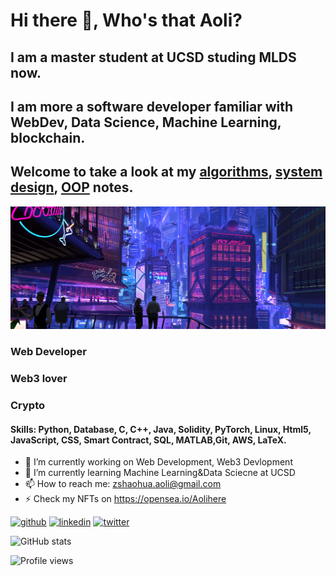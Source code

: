 # Hi there 👋, Who's that Aoli?
## I am a master student at UCSD studing MLDS now. 
## I am more a software developer familiar with WebDev, Data Science, Machine Learning, blockchain.

## Welcome to take a look at my [algorithms](https://github.com/WhosthatAoli/Algorithms), [system design](https://github.com/WhosthatAoli/System-Design), [OOP](https://github.com/WhosthatAoli/OOP--) notes.

![*I am software engineer*](https://github.com/WhosthatAoli/WhosthatAoli/blob/main/images/banner.png)

### Web Developer
### Web3 lover
### Crypto

#### Skills: Python, Database, C, C++, Java, Solidity, PyTorch, Linux, Html5, JavaScript, CSS, Smart Contract, SQL, MATLAB,Git, AWS, LaTeX.

- 🔭 I’m currently working on Web Development, Web3 Devlopment 
- 🌱 I’m currently learning Machine Learning&Data Sciecne at UCSD
- 📫 How to reach me: zshaohua.aoli@gmail.com 
- ⚡ Check my NFTs on https://opensea.io/Aolihere 


[<img src='https://cdn.jsdelivr.net/npm/simple-icons@3.0.1/icons/github.svg' alt='github' height='40'>](https://github.com/WhosthatAoli)  [<img src='https://cdn.jsdelivr.net/npm/simple-icons@3.0.1/icons/linkedin.svg' alt='linkedin' height='40'>](https://www.linkedin.com/in/Shaohua-Zhang/)  [<img src='https://cdn.jsdelivr.net/npm/simple-icons@3.0.1/icons/twitter.svg' alt='twitter' height='40'>](https://twitter.com/shenlangaoli)  

![GitHub stats](https://github-readme-stats.vercel.app/api?username=WhosthatAoli&show_icons=true)  

![Profile views](https://gpvc.arturio.dev/WhosthatAoli)  
